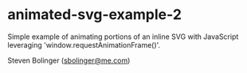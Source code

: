 animated-svg-example-2
===============

Simple example of animating portions of an inline SVG with JavaScript leveraging 'window.requestAnimationFrame()'.

Steven Bolinger (sbolinger@me.com)

